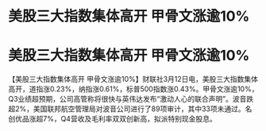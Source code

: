 # 美股三大指数集体高开 甲骨文涨逾10%

# 美股三大指数集体高开 甲骨文涨逾10%

【美股三大指数集体高开
甲骨文涨逾10%】财联社3月12日电，美股三大指数集体高开，道指涨0.23%，纳指涨0.61%，标普500指数涨0.43%。甲骨文涨逾10%，Q3业绩超预期，公司高管称将很快与英伟达发布“激动人心的联合声明”。波音跌超2%，美国联邦航空管理局对波音公司进行了89项审计，其中33项未通过。名创优品涨超7%，Q4营收及毛利率双双创新高，拟派特别现金股息。

